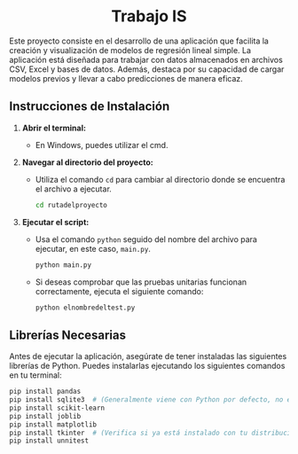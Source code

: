 <h1 align="center"> Trabajo IS </h1>

Este proyecto consiste en el desarrollo de una aplicación que facilita la creación y visualización de modelos de regresión lineal simple. La aplicación está diseñada 
para trabajar con datos almacenados en archivos CSV, Excel y bases de datos. Además, destaca por su capacidad de cargar modelos previos y llevar a cabo predicciones de 
manera eficaz. 

## Instrucciones de Instalación 
1. **Abrir el terminal:**
   - En Windows, puedes utilizar el cmd.

2. **Navegar al directorio del proyecto:**
   - Utiliza el comando `cd` para cambiar al directorio donde se encuentra el archivo a ejecutar.
     ```bash
     cd rutadelproyecto
     ```

3. **Ejecutar el script:**
   - Usa el comando `python` seguido del nombre del archivo para ejecutar, en este caso, `main.py`.
     ```bash
     python main.py
     ```

   - Si deseas comprobar que las pruebas unitarias funcionan correctamente, ejecuta el siguiente comando:
     ```bash
     python elnombredeltest.py
     ```

## Librerías Necesarias
Antes de ejecutar la aplicación, asegúrate de tener instaladas las siguientes librerías de Python. Puedes instalarlas ejecutando los siguientes comandos en tu terminal:

```bash
pip install pandas
pip install sqlite3  # (Generalmente viene con Python por defecto, no es necesario instalarlo por separado)
pip install scikit-learn
pip install joblib
pip install matplotlib
pip install tkinter  # (Verifica si ya está instalado con tu distribución de Python)
pip install unnitest









